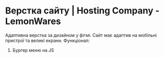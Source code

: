 # Верстка сайту | Hosting Company - LemonWares

Адаптивна верстка за дизайном у фігмі. Сайт має адаптив на мобільні пристрої та великі екрани. 
Функціонал:
1. Бургер меню на JS